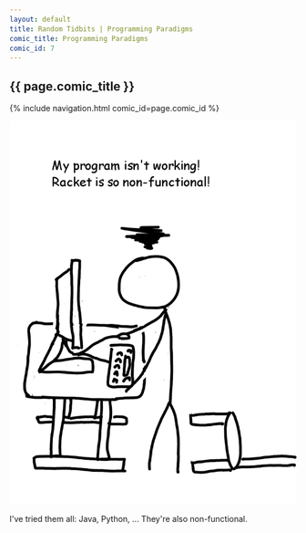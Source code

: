 ```yaml
---
layout: default
title: Random Tidbits | Programming Paradigms
comic_title: Programming Paradigms
comic_id: 7
---
```


## {{ page.comic_title }}

{% include navigation.html comic_id=page.comic_id %}

![](/assets/images/7.png)

I've tried them all: Java, Python, ... They're also non-functional.
